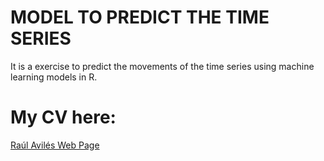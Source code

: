 # MODEL TO PREDICT THE TIME SERIES
It is a exercise to predict the movements of the time series using machine learning models in R.

# My CV here:
 [Raúl Avilés Web Page](https://raulaviles.netlify.app/)
 